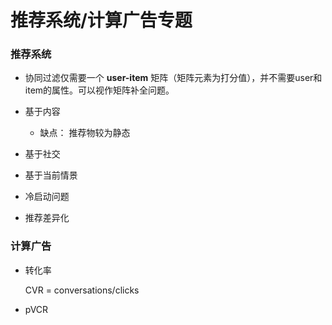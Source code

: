 # 推荐系统/计算广告专题

### 推荐系统
- 协同过滤仅需要一个 **user-item** 矩阵（矩阵元素为打分值），并不需要user和item的属性。可以视作矩阵补全问题。

- 基于内容
    - 缺点： 推荐物较为静态
- 基于社交
- 基于当前情景


- 冷启动问题
- 推荐差异化



### 计算广告

- 转化率 

    CVR = conversations/clicks

- pVCR





